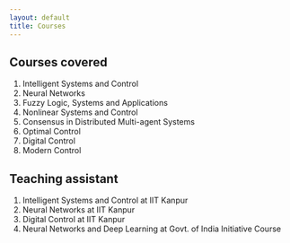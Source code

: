 ```yaml
---
layout: default
title: Courses
---
```

## <a class="highlighted"> <b> Courses covered </b></a>
<ol class="square-bracket-list">
  <li> Intelligent Systems and Control </li>
  <li> Neural Networks </li>
  <li> Fuzzy Logic, Systems and Applications </li>
  <li> Nonlinear Systems and Control </li>
  <li> Consensus in Distributed Multi-agent Systems </li>
  <li>  Optimal Control </li>
  <li> Digital Control </li>
  <li> Modern Control </li>
</ol>

## <a class="highlighted"> <b> Teaching assistant </b></a>
<ol class="square-bracket-list">
  <li> Intelligent Systems and Control at <a class="highlighted"> IIT Kanpur</a> </li>
  <li> Neural Networks at <a class="highlighted"> IIT Kanpur</a> </li>
  <li> Digital Control at <a class="highlighted"> IIT Kanpur</a> </li>
  <li> Neural Networks and Deep Learning at <a class="highlighted"> Govt. of India Initiative Course</a> </li>
</ol>
